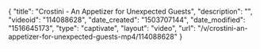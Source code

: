 {
    "title": "Crostini - An Appetizer for Unexpected Guests",
    "description": "",
    "videoid": "114088628",
    "date_created": "1503707144",
    "date_modified": "1516645173",
    "type": "captivate",
    "layout": "video",
    "url": "\/v\/crostini-an-appetizer-for-unexpected-guests-mp4\/114088628"
}
